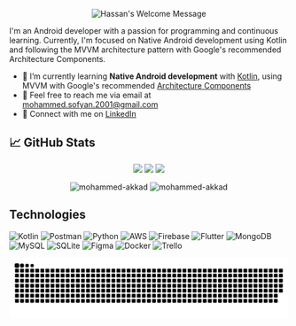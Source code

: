 <p align="center">
  <img alt="Hassan's Welcome Message"
	 src="https://readme-typing-svg.herokuapp.com?size=30&background=45E5FF00&center=true&vCenter=true&lines=%F0%9F%91%8B%F0%9F%8F%BC+Hi+there!+I'm+Mohammed">
</p>

I'm an Android developer with a passion for programming and continuous learning. Currently, I'm focused on Native Android development using Kotlin and following the MVVM architecture pattern with Google's recommended Architecture Components.

- 🌱 I’m currently learning **Native Android development** with [Kotlin](https://kotlinlang.org), using MVVM with Google's recommended [Architecture Components](https://developer.android.com/topic/architecture)
- 📧 Feel free to reach me via email at mohammed.sofyan.2001@gmail.com
- 💼 Connect with me on [LinkedIn](https://www.linkedin.com/in/mohammed-sofyan-akkad/)

## 📈 GitHub Stats

<p align="center">
  <img src="https://github-readme-stats.vercel.app/api?username=mohammed-akkad&show_icons=true&theme=react&hide_border=false&include_all_commits=false&count_private=true" width="400">
	
  <img src="https://github-readme-stats.vercel.app/api/top-langs/?username=mohammed-akkad&layout=compact&theme=react&hide_border=false" width="400">
	
  <img src="https://github-readme-streak-stats.herokuapp.com?user=mohammed-akkad&theme=react&hide_border=false&include_all_commits=false&count_private=true" width="400">	
</p>

<p align="center"> <img src="https://komarev.com/ghpvc/?username=mohammed-akkad&label=Profile%20views&color=ac0000&style=plastic" alt="mohammed-akkad" />
		   <img src="https://img.shields.io/github/followers/mohammed-akkad?label=Followers&color=00aec3&style=plastic" alt="mohammed-akkad" /> </p>

## Technologies
![Kotlin](https://img.shields.io/badge/kotlin-%230095D5.svg?style=flat&logo=kotlin&logoColor=white)
![Postman](https://img.shields.io/badge/Postman-FF6C37?style=flat&logo=postman&logoColor=white)
![Python](https://img.shields.io/badge/python-3670A0?style=flat&logo=python&logoColor=ffdd54)
![AWS](https://img.shields.io/badge/AWS-%23FF9900.svg?style=flat&logo=amazon-aws&logoColor=white)
![Firebase](https://img.shields.io/badge/firebase-%23039BE5.svg?style=flat&logo=firebase)
![Flutter](https://img.shields.io/badge/Flutter-%2302569B.svg?style=flat&logo=Flutter&logoColor=white)
![MongoDB](https://img.shields.io/badge/MongoDB-%234ea94b.svg?style=flat&logo=mongodb&logoColor=white)
![MySQL](https://img.shields.io/badge/mysql-%2300f.svg?style=flat&logo=mysql&logoColor=white)
![SQLite](https://img.shields.io/badge/sqlite-%2307405e.svg?style=flat&logo=sqlite&logoColor=white)
![Figma](https://img.shields.io/badge/figma-%23F24E1E.svg?style=flat&logo=figma&logoColor=white)
![Docker](https://img.shields.io/badge/docker-%230db7ed.svg?style=flat&logo=docker&logoColor=white)
![Trello](https://img.shields.io/badge/Trello-%23026AA7.svg?style=flat&logo=Trello&logoColor=white)

![Snake animation](https://github.com/JeffersonRPM/JeffersonRPM/blob/output/github-contribution-grid-snake.svg)
